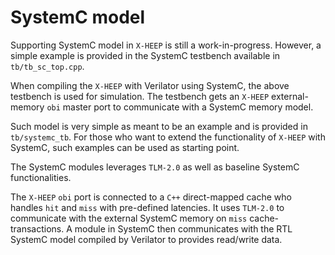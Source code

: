 #  SystemC model

Supporting SystemC model in `X-HEEP` is still a work-in-progress.
However, a simple example is provided in the SystemC testbench available in `tb/tb_sc_top.cpp`.

When compiling the `X-HEEP` with Verilator using SystemC, the above testbench is used for simulation.
The testbench gets an `X-HEEP` external-memory `obi` master port to communicate with a SystemC memory model.

Such model is very simple as meant to be an example and is provided in `tb/systemc_tb`.
For those who want to extend the functionality of `X-HEEP` with SystemC, such examples can be used as starting point.

The SystemC modules leverages `TLM-2.0` as well as baseline SystemC functionalities.

The `X-HEEP` `obi` port is connected to a `C++` direct-mapped cache who handles `hit` and `miss` with pre-defined latencies.
It uses `TLM-2.0` to communicate with the external SystemC memory on `miss` cache-transactions.
A module in SystemC then communicates with the RTL SystemC model compiled by Verilator to provides read/write data.